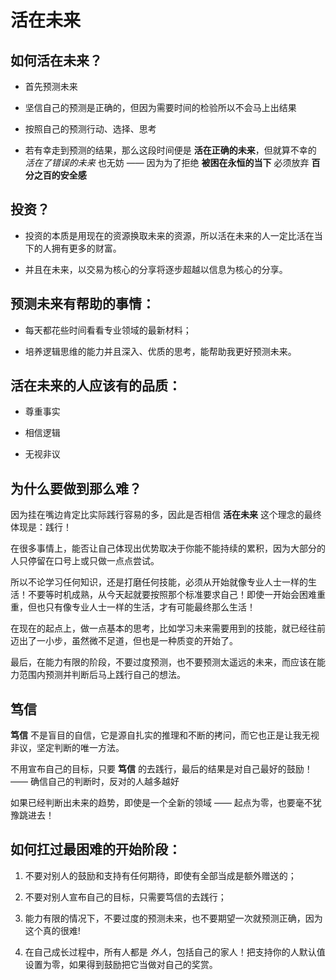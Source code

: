 # 活在未来

## 如何活在未来？
- 首先预测未来

- 坚信自己的预测是正确的，但因为需要时间的检验所以不会马上出结果

- 按照自己的预测行动、选择、思考

- 若有幸走到预测的结果，那么这段时间便是 **活在正确的未来**，但就算不幸的 *活在了错误的未来* 也无妨 —— 因为为了拒绝 **被困在永恒的当下** 必须放弃 **百分之百的安全感**

## 投资？
- 投资的本质是用现在的资源换取未来的资源，所以活在未来的人一定比活在当下的人拥有更多的财富。

- 并且在未来，以交易为核心的分享将逐步超越以信息为核心的分享。

## 预测未来有帮助的事情：
- 每天都花些时间看看专业领域的最新材料；

- 培养逻辑思维的能力并且深入、优质的思考，能帮助我更好预测未来。

## 活在未来的人应该有的品质：
- 尊重事实

- 相信逻辑

- 无视非议

## 为什么要做到那么难？
因为挂在嘴边肯定比实际践行容易的多，因此是否相信 **活在未来** 这个理念的最终体现是：践行！

在很多事情上，能否让自己体现出优势取决于你能不能持续的累积，因为大部分的人只停留在口号上或只做一点点尝试。

所以不论学习任何知识，还是打磨任何技能，必须从开始就像专业人士一样的生活！不要等时机成熟，从今天起就要按照那个标准要求自己！即使一开始会困难重重，但也只有像专业人士一样的生活，才有可能最终那么生活！

在现在的起点上，做一点基本的思考，比如学习未来需要用到的技能，就已经往前迈出了一小步，虽然微不足道，但也是一种质变的开始了。

最后，在能力有限的阶段，不要过度预测，也不要预测太遥远的未来，而应该在能力范围内预测并判断后马上践行自己的想法。

## 笃信
**笃信** 不是盲目的自信，它是源自扎实的推理和不断的拷问，而它也正是让我无视非议，坚定判断的唯一方法。

不用宣布自己的目标，只要 **笃信** 的去践行，最后的结果是对自己最好的鼓励！—— 确信自己的判断时，反对的人越多越好

如果已经判断出未来的趋势，即使是一个全新的领域 —— 起点为零，也要毫不犹豫跳进去！

## 如何扛过最困难的开始阶段：
1. 不要对别人的鼓励和支持有任何期待，即使有全部当成是额外赠送的；

2. 不要对别人宣布自己的目标，只需要笃信的去践行；

3. 能力有限的情况下，不要过度的预测未来，也不要期望一次就预测正确，因为这个真的很难!

4. 在自己成长过程中，所有人都是 *外人*，包括自己的家人！把支持你的人默认值设置为零，如果得到鼓励把它当做对自己的奖赏。
